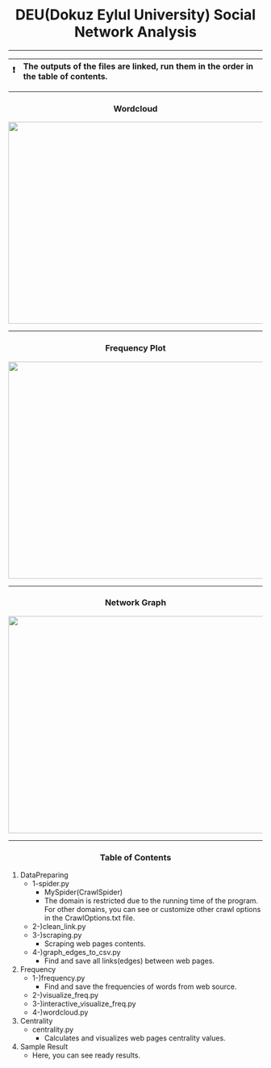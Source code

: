 
# <div align="center">DEU(Dokuz Eylul University) Social Network Analysis</div>

---
| ❗ | **The outputs of the files are linked, run them in the order in the table of contents.**        |
|---|:------------------------------------------------------------------------------------------------|
---

### <div align="center">Wordcloud</div>

<p align="center">
  <img width="600" height="400" src="https://user-images.githubusercontent.com/69398922/128652013-97455254-439f-4739-b49c-91d64563c052.png">
</p>
<hr>

### <div align="center">Frequency Plot</div>

<p align="center">
  <img width="700" height="430" src="https://user-images.githubusercontent.com/69398922/128652091-d8bf2a6f-7417-4985-ae58-b1a5899e46c2.gif">
</p>
<hr>

### <div align="center">Network Graph</div>

<p align="center">
  <img width="700" height="430" src="https://user-images.githubusercontent.com/69398922/128652271-d43b1569-3de4-47bc-ad76-96418b80ad88.gif">
</p>
<hr>



### <div align="center">Table of Contents</div>
1. DataPreparing
   - 1-spider.py
     - MySpider(CrawlSpider)
     - The domain is restricted due to the running time of the program. For other domains, you can see or customize other crawl options in the CrawlOptions.txt file.
   - 2-)clean_link.py
   - 3-)scraping.py
     - Scraping web pages contents.
   - 4-)graph_edges_to_csv.py
     - Find and save all links(edges) between web pages.
2. Frequency
   - 1-)frequency.py
     - Find and save the frequencies of words from web source.
   - 2-)visualize_freq.py
   - 3-)interactive_visualize_freq.py
   - 4-)wordcloud.py
3. Centrality
   - centrality.py
     - Calculates and visualizes web pages centrality values.
4. Sample Result
   - Here, you can see ready results.


